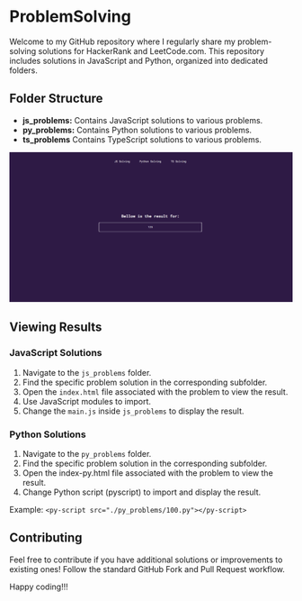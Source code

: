 # ProblemSolving
Welcome to my GitHub repository where I regularly share my problem-solving solutions for HackerRank and LeetCode.com. This repository includes solutions in JavaScript and Python, organized into dedicated folders.

## Folder Structure

- **js_problems:** Contains JavaScript solutions to various problems.
- **py_problems:** Contains Python solutions to various problems.
- **ts_problems** Contains TypeScript solutions to various problems.

<img src="https://github.com/ShihabHashib/ProblemSolving/blob/c2e642fd7d12d4d6979658227b3fb95e0766e05c/assets/img/screenshot.png">

## Viewing Results

### JavaScript Solutions
1. Navigate to the `js_problems` folder.
2. Find the specific problem solution in the corresponding subfolder.
3. Open the `index.html` file associated with the problem to view the result.
4. Use JavaScript modules to import.
5. Change the `main.js` inside `js_problems` to display the result.



### Python Solutions
1. Navigate to the `py_problems` folder.
2. Find the specific problem solution in the corresponding subfolder.
3. Open the index-py.html file associated with the problem to view the result.
4. Change Python script (pyscript) to import and display the result.
   
Example: `<py-script src="./py_problems/100.py"></py-script>`

## Contributing
Feel free to contribute if you have additional solutions or improvements to existing ones! Follow the standard GitHub Fork and Pull Request workflow.

Happy coding!!!
